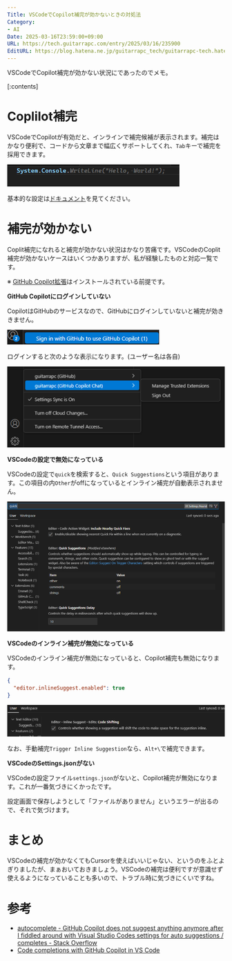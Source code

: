 ```yaml
---
Title: VSCodeでCopilot補完が効かないときの対処法
Category:
- AI
Date: 2025-03-16T23:59:00+09:00
URL: https://tech.guitarrapc.com/entry/2025/03/16/235900
EditURL: https://blog.hatena.ne.jp/guitarrapc_tech/guitarrapc-tech.hatenablog.com/atom/entry/6802418398339119662
---
```


VSCodeでCopilot補完が効かない状況にであったのでメモ。

[:contents]

# Coplilot補完

VSCodeでCopilotが有効だと、インラインで補完候補が表示されます。補完はかなり便利で、コードから文章まで幅広くサポートしてくれ、`Tab`キーで補完を採用できます。

![alt text](image.png)

基本的な設定は[ドキュメント](https://code.visualstudio.com/docs/copilot/ai-powered-suggestions)を見てください。

# 補完が効かない

Coplit補完になれると補完が効かない状況はかなり苦痛です。VSCodeのCoplit補完が効かないケースはいくつかありますが、私が経験したものと対応一覧です。

※ [GitHub Copilot拡張](https://marketplace.visualstudio.com/items?itemName=GitHub.copilot)はインストールされている前提です。

**GitHub Copilotにログインしていない**

CopilotはGitHubのサービスなので、GitHubにログインしていないと補完が効ききません。

![alt text](image-1.png)

ログインすると次のような表示になります。(ユーザー名は各自)

![alt text](image-2.png)

**VSCodeの設定で無効になっている**

VSCodeの設定で`quick`を検索すると、`Quick Suggestions`という項目があります。この項目の内`Other`がoffになっているとインライン補完が自動表示されません。

![alt text](image-3.png)

**VSCodeのインライン補完が無効になっている**

VSCodeのインライン補完が無効になっていると、Copilot補完も無効になります。

```json
{
  "editor.inlineSuggest.enabled": true
}
```

![alt text](image-4.png)

なお、手動補完`Trigger Inline Suggestion`なら、`Alt+\`で補完できます。

**VSCodeのSettings.jsonがない**

VSCodeの設定ファイル`settings.json`がないと、Copilot補完が無効になります。これが一番気づきにくかったです。

設定画面で保存しようとして「ファイルがありません」というエラーが出るので、それで気づけます。

# まとめ

VSCodeの補完が効かなくてもCursorを使えばいいじゃない、というのをふとよぎりましたが、まぁおいておきましょう。VSCodeの補完は便利ですが意識せず使えるようになっていることも多いので、トラブル時に気づきにくいですね。

# 参考

* [autocomplete - GitHub Copilot does not suggest anything anymore after I fiddled around with Visual Studio Codes settings for auto suggestions / completes - Stack Overflow](https://stackoverflow.com/questions/76396755/github-copilot-does-not-suggest-anything-anymore-after-i-fiddled-around-with-vis)
* [Code completions with GitHub Copilot in VS Code](https://code.visualstudio.com/docs/copilot/ai-powered-suggestions)
